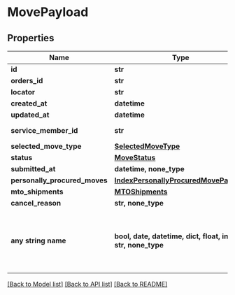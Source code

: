 # MovePayload


## Properties
Name | Type | Description | Notes
------------ | ------------- | ------------- | -------------
**id** | **str** |  | 
**orders_id** | **str** |  | 
**locator** | **str** |  | 
**created_at** | **datetime** |  | 
**updated_at** | **datetime** |  | 
**service_member_id** | **str** |  | [optional] [readonly] 
**selected_move_type** | [**SelectedMoveType**](SelectedMoveType.md) |  | [optional] 
**status** | [**MoveStatus**](MoveStatus.md) |  | [optional] 
**submitted_at** | **datetime, none_type** |  | [optional] 
**personally_procured_moves** | [**IndexPersonallyProcuredMovePayload**](IndexPersonallyProcuredMovePayload.md) |  | [optional] 
**mto_shipments** | [**MTOShipments**](MTOShipments.md) |  | [optional] 
**cancel_reason** | **str, none_type** |  | [optional] 
**any string name** | **bool, date, datetime, dict, float, int, list, str, none_type** | any string name can be used but the value must be the correct type | [optional]

[[Back to Model list]](../README.md#documentation-for-models) [[Back to API list]](../README.md#documentation-for-api-endpoints) [[Back to README]](../README.md)


